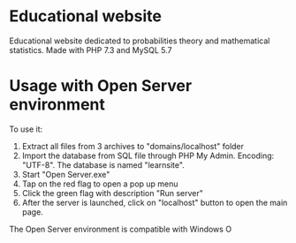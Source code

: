 # Educational website
Educational website dedicated to probabilities theory and mathematical statistics.
Made with PHP 7.3 and MySQL 5.7

# Usage with Open Server environment

To use it:
1. Extract all files from 3 archives to "domains/localhost" folder
2. Import the database from SQL file through PHP My Admin. Encoding: "UTF-8". The database is named "learnsite".
3. Start "Open Server.exe"
4. Tap on the red flag to open a pop up menu
5. Click the green flag with description "Run server"
6. After the server is launched, click on "localhost" button to open the main page.

The Open Server environment is compatible with Windows O
